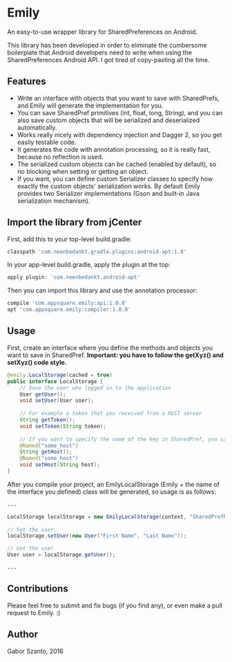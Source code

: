 # Emily
An easy-to-use wrapper library for SharedPreferences on Android.

This library has been developed in order to eliminate the cumbersome boilerplate that Android developers need to write when using the SharedPreferences Android API.
I got tired of copy-pasting all the time.

## Features
  - Write an interface with objects that you want to save with SharedPrefs, and Emily will generate the implementation for you.
  - You can save SharedPref primitives (int, float, long, String), and you can also save custom objects that will be serialized and deserialized automatically.
  - Works really nicely with dependency injection and Dagger 2, so you get easily testable code.
  - It generates the code with annotation processing, so it is really fast, because no reflection is used.
  - The serialized custom objects can be cached (enabled by default), so no blocking when setting or getting an object.
  - If you want, you can define custom Serializer classes to specify how exactly the custom objects' serialization works. By default Emily provides two Serializer implementations (Gson and built-in Java serialization mechanism).

## Import the library from jCenter
First, add this to your top-level build.gradle:
```gradle
classpath 'com.neenbedankt.gradle.plugins:android-apt:1.8'
```

In your app-level build.gradle, apply the plugin at the top:
```gradle
apply plugin: 'com.neenbedankt.android-apt'
```

Then you can import this library and use the annotation processor:
```gradle
compile 'com.appsquare.emily:api:1.0.0'
apt 'com.appsquare.emily:compiler:1.0.0'
```

## Usage

First, create an interface where you define the methods and objects you want to save in SharedPref. **Important: you have to follow the getXyz() and setXyz() code style.**
```java
@emily.LocalStorage(cached = true)
public interface LocalStorage {
    // Save the user who logged in to the application
    User getUser();
    void setUser(User user);
    
    // For example a token that you received from a REST server
    String getToken();
    void setToken(String token);
    
    // If you want to specify the name of the key in SharedPref, you can do this:
    @Named("some_host")
    String getHost();
    @Named("some_host")
    void setHost(String host);    
}
```

After you compile your project, an EmilyLocalStorage (Emily + the name of the interface you defined) class will be generated, so usage is as follows:

```java
...

LocalStorage localStorage = new EmilyLocalStorage(context, "SharedPrefName", new GsonSerializer(gson));
        
// Set the user
localStorage.setUser(new User("First Name", "Last Name"));

// Get the user
User user = localStorage.getUser();

...
```

## Contributions
Please feel free to submit and fix bugs (if you find any), or even make a pull request to Emily. :)

## Author
Gabor Szanto, 2016


